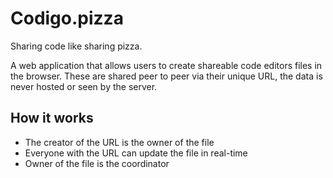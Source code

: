 # Codigo.pizza

Sharing code like sharing pizza.

A web application that allows users to create shareable code editors files in the browser. These are shared peer to peer via their unique URL, the data is never hosted or seen by the server. 

## How it works
- The creator of the URL is the owner of the file
- Everyone with the URL can update the file in real-time
- Owner of the file is the coordinator